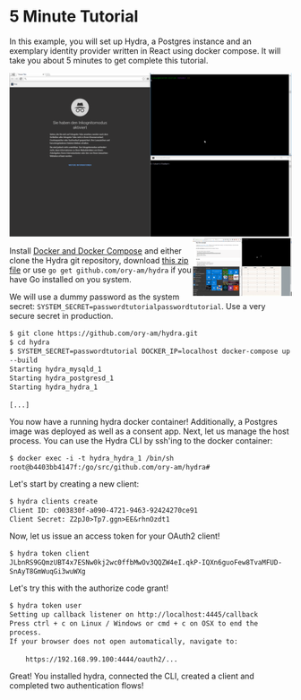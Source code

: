 # 5 Minute Tutorial

In this example, you will set up Hydra, a Postgres instance and an exemplary identity provider written in React using docker compose. It will take you about 5 minutes to get complete this tutorial.

<img src="images/oauth2-flow.gif" alt="OAuth2 Flow">

<img alt="Running the example" align="right" width="35%" src="images/run-the-example.gif">

Install [Docker and Docker Compose](https://github.com/ory-am/hydra#installation) and either clone the Hydra git repository,
download [this zip file](https://github.com/ory-am/hydra/archive/master.zip) or use `go get github.com/ory-am/hydra` if you have Go installed on you system.

We will use a dummy password as the system secret: `SYSTEM_SECRET=passwordtutorialpasswordtutorial`. Use a very secure secret in production. 

```
$ git clone https://github.com/ory-am/hydra.git
$ cd hydra
$ SYSTEM_SECRET=passwordtutorial DOCKER_IP=localhost docker-compose up --build
Starting hydra_mysqld_1
Starting hydra_postgresd_1
Starting hydra_hydra_1

[...]
```

You now have a running hydra docker container! Additionally, a Postgres image was deployed as well as a consent app.
Next, let us manage the host process. You can use the Hydra CLI by ssh'ing to the docker container:

```
$ docker exec -i -t hydra_hydra_1 /bin/sh
root@b4403bb4147f:/go/src/github.com/ory-am/hydra#
```

Let's start by creating a new client:

```
$ hydra clients create
Client ID: c003830f-a090-4721-9463-92424270ce91
Client Secret: Z2pJ0>Tp7.ggn>EE&rhnOzdt1
```

Now, let us issue an access token for your OAuth2 client!

```
$ hydra token client
JLbnRS9GQmzUBT4x7ESNw0kj2wc0ffbMwOv3QQZW4eI.qkP-IQXn6guoFew8TvaMFUD-SnAyT8GmWuqGi3wuWXg
```

Let's try this with the authorize code grant!

```
$ hydra token user
Setting up callback listener on http://localhost:4445/callback
Press ctrl + c on Linux / Windows or cmd + c on OSX to end the process.
If your browser does not open automatically, navigate to:

    https://192.168.99.100:4444/oauth2/...
```

Great! You installed hydra, connected the CLI, created a client and completed two authentication flows!
